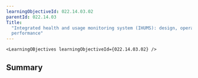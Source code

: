 ```yaml
---
learningObjectiveId: 022.14.03.02
parentId: 022.14.03
Title:
  "Integrated health and usage monitoring system (IHUMS): design, operation,
  performance"
---
```


```tsx eval
<LearningOBjectives learningObjectiveId={022.14.03.02} />
```

## Summary
